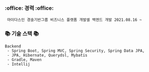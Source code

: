 <h3> :office: 경력 :office: </h3>

     마이다스인 경솔기반그룹 비즈니스 플랫폼 개발셀 백엔드 개발 2021.08.16 ~

<h3> 📚 기술 스택 📚 </h3>

    Backend
     - Spring Boot, Spring MVC, Spring Security, Spring Data JPA, 
     - JPA, Hibernate, Querydsl, Mybatis
     - Gradle, Maven
     - Intellij
